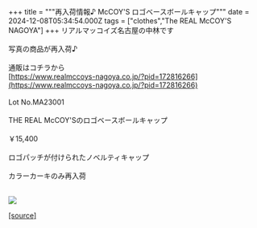 +++
title = """再入荷情報♪ McCOY'S ロゴベースボールキャップ"""
date = 2024-12-08T05:34:54.000Z
tags = ["clothes","The REAL McCOY'S NAGOYA"]
+++
リアルマッコイズ名古屋の中林です  
   
写真の商品が再入荷♪  
   
通販はコチラから  
[https://www.realmccoys-nagoya.co.jp/?pid=172816266](https://www.realmccoys-nagoya.co.jp/?pid=172816266)  
   
Lot No.MA23001  
   
THE REAL McCOY'Sのロゴベースボールキャップ  
   
￥15,400  
   
ロゴパッチが付けられたノベルティキャップ  
   
カラーカーキのみ再入荷  
 

[![](https://stat.ameba.jp/user_images/20241208/14/realmccoy-nagoya/88/2d/j/o1000100015519150396.jpg)](https://www.realmccoys-nagoya.co.jp/?pid=172816266)

[[source]](https://ameblo.jp/realmccoy-nagoya/entry-12877894224.html)
